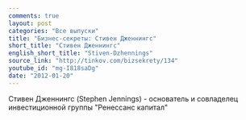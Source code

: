```yaml
---
comments: true
layout: post
categories: "Все выпуски"
title: "Бизнес-секреты: Стивен Дженнингс"
short_title: "Стивен Дженнингс"
english_short_title: "Stiven-Dzhennings"
source_link: "http://tinkov.com/bizsekrety/134"
youtube_id: "mg-I818saDg"
date: "2012-01-20"
---
```

Стивен Дженнингс (Stephen Jennings) - основатель и совладелец инвестиционной группы "Ренессанс капитал"
